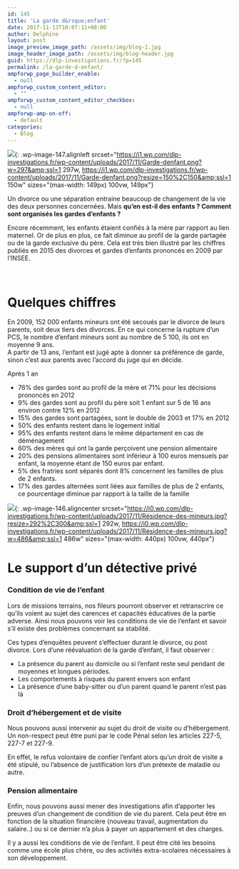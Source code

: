 ```yaml
---
id: 145
title: 'La garde d&rsquo;enfant'
date: 2017-11-13T10:07:11+00:00
author: Delphine
layout: post
image_preview_image_path: /assets/img/blog-1.jpg
image_header_image_path: /assets/img/blog-header.jpg
guid: https://dlp-investigations.fr/?p=145
permalink: /la-garde-d-enfant/
ampforwp_page_builder_enable:
  - null
ampforwp_custom_content_editor:
  - ""
ampforwp_custom_content_editor_checkbox:
  - null
ampforwp-amp-on-off:
  - default
categories:
  - Blog
---
```


![](https://i1.wp.com/dlp-investigations.fr/wp-content/uploads/2017/11/Garde-denfant.png?resize=149%2C150&amp;ssl=1){: .wp-image-147.alignleft srcset="https://i1.wp.com/dlp-investigations.fr/wp-content/uploads/2017/11/Garde-denfant.png?w=297&amp;ssl=1 297w, https://i1.wp.com/dlp-investigations.fr/wp-content/uploads/2017/11/Garde-denfant.png?resize=150%2C150&amp;ssl=1 150w" sizes="(max-width: 149px) 100vw, 149px"}

Un divorce ou une s&eacute;paration entraine beaucoup de changement de la vie des deux personnes concern&eacute;es. Mais **qu’en est-il des enfants ? Comment sont organis&eacute;s les gardes d’enfants ?**

Encore r&eacute;cemment, les enfants &eacute;taient confi&eacute;s &agrave; la m&egrave;re par rapport au lien maternel. Or de plus en plus, ce fait diminue au profil de la garde partag&eacute;e ou de la garde exclusive du p&egrave;re. Cela est tr&egrave;s bien illustr&eacute; par les chiffres publi&eacute;s en 2015 des divorces et gardes d’enfants prononc&eacute;s en 2009 par l’INSEE.

# <!--base32-dnqq4t8-base32--><br>Quelques chiffres

En 2009, 152 000 enfants mineurs ont &eacute;t&eacute; secou&eacute;s par le divorce de leurs parents, soit deux tiers des divorces. En ce qui concerne la rupture d’un PCS, le nombre d’enfant mineurs sont au nombre de 5 100, ils ont en moyenne 9 ans.<br>A partir de 13 ans, l’enfant est jug&eacute; apte &agrave; donner sa pr&eacute;f&eacute;rence de garde, sinon c’est aux parents avec l’accord du juge qui en d&eacute;cide.

Apr&egrave;s 1 an

* 76% des gardes sont au profil de la m&egrave;re et 71% pour les d&eacute;cisions prononc&eacute;s en 2012
* 9% des gardes sont au profil du p&egrave;re soit 1 enfant sur 5 de 16 ans environ contre 12% en 2012
* 15% des gardes sont partag&eacute;es, sont le double de 2003 et 17% en 2012
* 50% des enfants restent dans le logement initial
* 95% des enfants restent dans le m&ecirc;me d&eacute;partement en cas de d&eacute;m&eacute;nagement
* 60% des m&egrave;res qui ont la garde per&ccedil;oivent une pension alimentaire
* 20% des pensions alimentaires sont inf&eacute;rieur &agrave; 100 euros mensuels par enfant, la moyenne &eacute;tant de 150 euros par enfant.
* 5% des fratries sont s&eacute;par&eacute;s dont 8% concernent les familles de plus de 2 enfants.
* 17% des gardes altern&eacute;es sont li&eacute;es aux familles de plus de 2 enfants, ce pourcentage diminue par rapport &agrave; la taille de la famille

![](https://i0.wp.com/dlp-investigations.fr/wp-content/uploads/2017/11/Résidence-des-mineurs.jpg?resize=440%2C452&amp;ssl=1){: .wp-image-146.aligncenter srcset="https://i0.wp.com/dlp-investigations.fr/wp-content/uploads/2017/11/Résidence-des-mineurs.jpg?resize=292%2C300&amp;ssl=1 292w, https://i0.wp.com/dlp-investigations.fr/wp-content/uploads/2017/11/Résidence-des-mineurs.jpg?w=486&amp;ssl=1 486w" sizes="(max-width: 440px) 100vw, 440px"}

# Le support d’un d&eacute;tective priv&eacute;

### Condition de vie de l’enfant

Lors de missions terrains, nos fileurs pourront observer et retranscrire ce qu’ils voient au sujet des carences et capacit&eacute;s &eacute;ducatives de la partie adverse. Ainsi nous pouvons voir les conditions de vie de l’enfant et savoir s’il existe des probl&egrave;mes concernant sa stabilit&eacute;.

Ces types d’enqu&ecirc;tes peuvent s’effectuer durant le divorce, ou post divorce. Lors d’une r&eacute;&eacute;valuation de la garde d’enfant, il faut observer :

* La pr&eacute;sence du parent au domicile ou si l’enfant reste seul pendant de moyennes et longues p&eacute;riodes.
* Les comportements &agrave; risques du parent envers son enfant
* La pr&eacute;sence d’une baby-sitter ou d’un parent quand le parent n’est pas l&agrave;

### Droit d’h&eacute;bergement et de visite

Nous pouvons aussi intervenir au sujet du droit de visite ou d’h&eacute;bergement. Un non-respect peut &ecirc;tre puni par le code P&eacute;nal selon les articles 227-5, 227-7 et 227-9.

En effet, le refus volontaire de confier l’enfant alors qu’un droit de visite a &eacute;t&eacute; stipul&eacute;, ou l’absence de justification lors d’un pr&eacute;texte de maladie ou autre.

### Pension alimentaire

Enfin, nous pouvons aussi mener des investigations afin d’apporter les preuves d’un changement de condition de vie du parent. Cela peut &ecirc;tre en fonction de la situation financi&egrave;re (nouveau travail, augmentation du salaire..) ou si ce dernier n’a plus &agrave; payer un appartement et des charges.

Il y a aussi les conditions de vie de l’enfant. Il peut &ecirc;tre cit&eacute; les besoins comme une &eacute;cole plus ch&egrave;re, ou des activit&eacute;s extra-scolaires n&eacute;cessaires &agrave; son d&eacute;veloppement.

&nbsp;

&nbsp;

